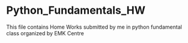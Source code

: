 # Python_Fundamentals_HW
This file contains Home Works submitted by me in python fundamental class organized by EMK Centre
